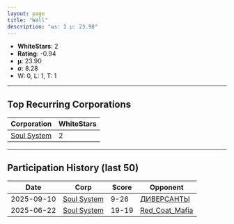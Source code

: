 ```yaml
---
layout: page
title: "Wall"
description: "ws: 2 μ: 23.90"
---
```

- **WhiteStars**: 2
- **Rating**: -0.94
- **μ**: 23.90  
- **σ**: 8.28
- W: 0, L: 1, T: 1

---

## Top Recurring Corporations

| Corporation | WhiteStars |
| --- | --- |
| [Soul System](https://ws.tsl.rocks/corp/1723dea490699d1ea8c63e03979aef391a21033bf22d9836452a37542cfc238e/) | 2 |

---

## Participation History (last 50)

| Date | Corp | Score | Opponent |
| --- | --- | --- | --- |
| 2025-09-10 | [Soul System](https://ws.tsl.rocks/corp/1723dea490699d1ea8c63e03979aef391a21033bf22d9836452a37542cfc238e/) | 9-26 | [ДИВЕРСАНТЫ](https://ws.tsl.rocks/corp/888c6867d19667e4ed2d1c33723960d52d5f92fd8a93eb6ff380d218604939fb/) |
| 2025-06-22 | [Soul System](https://ws.tsl.rocks/corp/1723dea490699d1ea8c63e03979aef391a21033bf22d9836452a37542cfc238e/) | 19-19 | [Red\_Coat\_Mafia](https://ws.tsl.rocks/corp/f5825bb96dc9d061496fcea5926a16ba159a26ccd5518f8e63583c52fb68dd29/) |